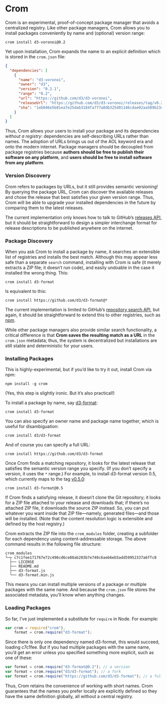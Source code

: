 # Crom

Crom is an experimental, proof-of-concept package manager that avoids a centralized registry. Like other package managers, Crom allows you to install packages conveniently by name and (optional) version range:

```
crom install d3-voronoi@0.2
```

Yet upon installation, Crom expands the name to an explicit definition which is stored in the `crom.json` file:

```json
{
  "dependencies": [
    {
      "name": "d3-voronoi",
      "owner": "d3",
      "version": "0.2.1",
      "range": "0.2",
      "url": "https://github.com/d3/d3-voronoi",
      "releaseUrl": "https://github.com/d3/d3-voronoi/releases/tag/v0.2.1",
      "sha": "1eb846e5b81ea7e25dab3184fa777a8db325d01146cdae02aa589b2349d162b8"
    }
  ]
}
```

Thus, Crom allows your users to install your package and its dependencies *without a registry*: dependencies are self-describing URLs rather than names. The adoption of URLs brings us out of the AOL keyword era and onto the modern internet. Package managers should be decoupled from package registries because **authors should be free to publish their software on any platform**, and **users should be free to install software from any platform**.

### Version Discovery

Crom refers to packages by URLs, but it still provides semantic versioning! By querying the package URL, Crom can discover the available releases and chose the release that best satisfies your given version range. Thus, Crom will be able to upgrade your installed dependencies in the future by comparing them to the latest releases.

The current implementation only knows how to talk to GitHub’s [releases API](https://developer.github.com/v3/repos/releases/#list-releases-for-a-repository), but it should be straightforward to design a simpler interchange format for release descriptions to be published anywhere on the internet.

### Package Discovery

When you ask Crom to install a package by name, it searches an extensible list of registries and installs the best match. Although this may appear less safe than a separate `search` command, installing with Crom is safe (it merely extracts a ZIP file; it doesn’t run code), and easily undoable in the case it installed the wrong thing. This:

```
crom install d3-format
```

Is equivalent to this:

```
crom install https://github.com/d3/d3-format@*
```

The current implementation is limited to GitHub’s [repository search API](https://developer.github.com/v3/search/#search-repositories), but again, it should be straightforward to extend this to other registries, such as [npm](https://npmjs.org).

While other package managers also provide similar search functionality, a critical difference is that **Crom saves the resulting match as a URL** in the `crom.json` metadata; thus, the system is decentralized but installations are still stable and deterministic for your users.

### Installing Packages

This is highly-experimental, but if you’d like to try it out, install Crom via npm:

```
npm install -g crom
```

(Yes, this step is slightly ironic. But it’s also practical!)

To install a package by name, say [d3-format](https://github.com/d3/d3-format):

```
crom install d3-format
```

You can also specify an owner name and package name together, which is useful for disambiguation:

```
crom install d3/d3-format
```

And of course you can specify a full URL:

```
crom install https://github.com/d3/d3-format
```

Once Crom finds a matching repository, it looks for the latest release that satisfies the semantic version range you specify. (If you don’t specify a version, it uses the `*` range.) For example, to install d3-format version 0.5, which currently maps to the tag [v0.5.0](https://github.com/d3/d3-format/releases/tag/v0.5.0):

```
crom install d3-format@0.5
```

If Crom finds a satisfying release, it doesn’t clone the Git repository; it looks for a ZIP file attached to your release and downloads that; if there’s no attached ZIP file, it downloads the source ZIP instead. So, you can put whatever you want inside that ZIP file—namely, generated files—and those will be installed. (Note that the content resolution logic is extensible and defined by the host registry.)

Crom extracts the ZIP file into the `crom_modules` folder, creating a subfolder for each dependency using content-addressable storage. The above command results in the following file structure:

```
crom_modules
└─┬ c7c1fee171767e72c496cd6ce88ab203b7e740c6aeb6eb5add59952337a6ffc8
  ├── LICENSE
  ├── README.md
  ├── d3-format.js
  └── d3-format.min.js
```

This means you can install multiple versions of a package or multiple packages with the same name. And because the `crom.json` file stores the associated metadata, you’ll know when anything changes.

### Loading Packages

So far, I’ve just implemented a substitute for `require` in Node. For example:

```js
var crom = require("crom"),
    format = crom.require("d3-format");
```

Since there is only one dependency named d3-format, this would succeed, loading c7c1fee. But if you had multiple packages with the same name, you’d get an error unless you specified something more explicit, such as one of these:

```js
var format = crom.require("d3-format@0.2"); // a version
var format = crom.require("d3/d3-format"); // a fork
var format = crom.require("https://github.com/d3/d3-format"); // a full url
```

Thus, Crom retains the convenience of working with short names. Crom guarantees that the names you prefer locally are explicitly defined so they have the same definition globally, all without a central registry.

